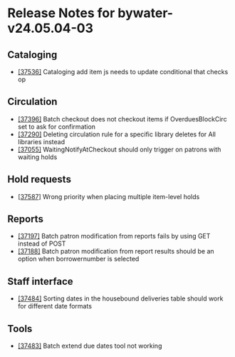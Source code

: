 
# Release Notes for bywater-v24.05.04-03

## Cataloging

- [[37536]](http://bugs.koha-community.org/bugzilla3/show_bug.cgi?id=37536) Cataloging add item js needs to update conditional that checks op

## Circulation

- [[37396]](http://bugs.koha-community.org/bugzilla3/show_bug.cgi?id=37396) Batch checkout does not checkout items if OverduesBlockCirc set to ask for confirmation
- [[37290]](http://bugs.koha-community.org/bugzilla3/show_bug.cgi?id=37290) Deleting circulation rule for a specific library deletes for All libraries instead
- [[37055]](http://bugs.koha-community.org/bugzilla3/show_bug.cgi?id=37055) WaitingNotifyAtCheckout should only trigger on patrons with waiting holds

## Hold requests

- [[37587]](http://bugs.koha-community.org/bugzilla3/show_bug.cgi?id=37587) Wrong priority when placing multiple item-level holds

## Reports

- [[37197]](http://bugs.koha-community.org/bugzilla3/show_bug.cgi?id=37197) Batch patron modification from reports fails by using GET instead of POST
- [[37188]](http://bugs.koha-community.org/bugzilla3/show_bug.cgi?id=37188) Batch patron modification from report results should be an option when borrowernumber is selected

## Staff interface

- [[37484]](http://bugs.koha-community.org/bugzilla3/show_bug.cgi?id=37484) Sorting dates in the housebound deliveries table should work for different date formats

## Tools

- [[37483]](http://bugs.koha-community.org/bugzilla3/show_bug.cgi?id=37483) Batch extend due dates tool not working


